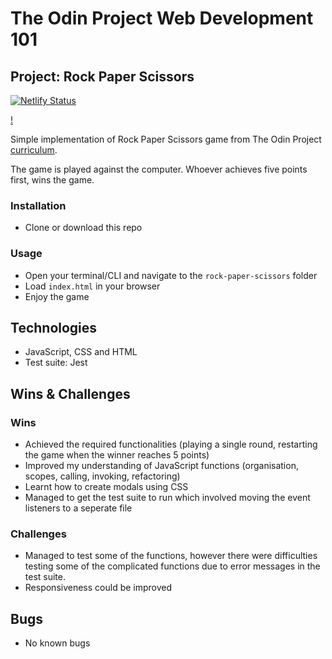 # The Odin Project Web Development 101

## Project: Rock Paper Scissors

[![Netlify Status](https://api.netlify.com/api/v1/badges/66aafaa9-ab23-4245-971f-df73ad1472fb/deploy-status)](https://app.netlify.com/sites/rock-paper-scissors-go/deploys)

[!](assets/images/rock-paper-scissors-demo.gif)

Simple implementation of Rock Paper Scissors game from The Odin Project [curriculum](https://www.theodinproject.com/paths/foundations/courses/foundations/lessons/rock-paper-scissors).

The game is played against the computer. Whoever achieves five points first, wins the game.

### Installation

-   Clone or download this repo

### Usage

-   Open your terminal/CLI and navigate to the `rock-paper-scissors` folder
-   Load `index.html` in your browser
-   Enjoy the game

## Technologies

-   JavaScript, CSS and HTML
-   Test suite: Jest

## Wins & Challenges

### Wins

-   Achieved the required functionalities (playing a single round, restarting the game when the winner reaches 5 points)
-   Improved my understanding of JavaScript functions (organisation, scopes, calling, invoking, refactoring)
-   Learnt how to create modals using CSS
-   Managed to get the test suite to run which involved moving the event listeners to a seperate file

### Challenges

-   Managed to test some of the functions, however there were difficulties testing some of the complicated functions due to error messages in the test suite.
-   Responsiveness could be improved

## Bugs

-   No known bugs
